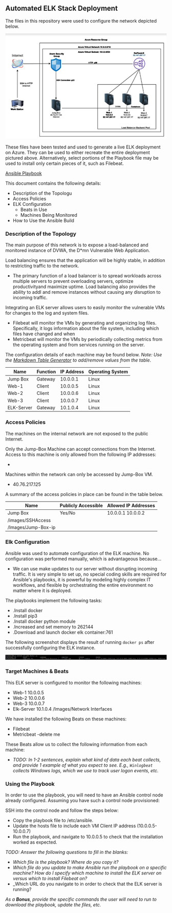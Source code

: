 ## Automated ELK Stack Deployment

The files in this repository were used to configure the network depicted below.

![ELK-Diagram](Images/ELK_Diagram.png)

These files have been tested and used to generate a live ELK deployment on Azure. They can be used to either recreate the entire deployment pictured above. Alternatively, select portions of the Playbook file may be used to install only certain pieces of it, such as Filebeat.

[Ansible Playbook](Ansible/ansible-playbook.yml)

This document contains the following details:
- Description of the Topologu
- Access Policies
- ELK Configuration
  - Beats in Use
  - Machines Being Monitored
- How to Use the Ansible Build


### Description of the Topology

The main purpose of this network is to expose a load-balanced and monitored instance of DVWA, the D*mn Vulnerable Web Application.

Load balancing ensures that the application will be highly stable, in addition to restricting traffic to the network.
- The primary function of a load balancer is to spread workloads across multiple servers to prevent overloading servers, optimize productivityand maximize uptime. Load balancing also provides the ability to addl and remove instances without causing any disruption to incoming traffic.

Integrating an ELK server allows users to easily monitor the vulnerable VMs for changes to the log and system files.
- Filebeat will monitor the VMs by generating and organizing log files. Specifically, it logs information about the file system, including which files have changed and when
- Metricbeat will monitor the VMs by periodically collecting metrics from the operating system and from services running on the server.

The configuration details of each machine may be found below.
_Note: Use the [Markdown Table Generator](http://www.tablesgenerator.com/markdown_tables) to add/remove values from the table_.

| Name       | Function | IP Address | Operating System |
|----------  |----------|------------|------------------|
| Jump Box   | Gateway  | 10.0.0.1   | Linux            |
| Web-1      | Client   | 10.0.0.5   | Linux            |
| Web-2      | Client   | 10.0.0.6   | Linux            |
| Web-3      | Client   | 10.0.0.7   | Linux            |
| ELK-Server | Gateway  | 10.1.0.4   | Linux            |


### Access Policies

The machines on the internal network are not exposed to the public Internet.

Only the Jump-Box Machine can accept connections from the Internet. Access to this machine is only allowed from the following IP addresses:
- <My Public IP>

Machines within the network can only be accessed by Jump-Box VM.
- 40.76.217.125

A summary of the access policies in place can be found in the table below.

| Name                | Publicly Accessible | Allowed IP Addresses |
|---------------------|---------------------|----------------------|
| Jump Box            | Yes/No              | 10.0.0.1 10.0.0.2    |
| /images/SSHAccess   |                     |                      |
| /Images/Jump-Box-ip |                     |                      |

### Elk Configuration

Ansible was used to automate configuration of the ELK machine. No configuration was performed manually, which is advantageous because...
- We can use make updates to our server without disrupting incoming traffic. It is very simple to set up, no special coding skills are required for Ansible's playbooks, it is powerful by modeling highly complex IT workflows, and flexible by orchestrating the entire environment no matter where it is deployed.

The playbooks implement the following tasks:
- .Install docker
- .Install pip3
- .Install docker python module
- .Increased and set memory to 262144
- .Download and launch docker elk container:761  

The following screenshot displays the result of running `docker ps` after successfully configuring the ELK instance.

![Docker Output](Images/DockerPS.PNG)

### Target Machines & Beats
This ELK server is configured to monitor the following machines:
- Web-1 10.0.0.5
- Web-2 10.0.0.6
- Web-3 10.0.0.7
- Elk-Server 10.1.0.4 /Images/Network Interfaces

We have installed the following Beats on these machines:
- Filebeat  
- Metricbeat
 -delete me

These Beats allow us to collect the following information from each machine:
- _TODO: In 1-2 sentences, explain what kind of data each beat collects, and provide 1 example of what you expect to see. E.g., `Winlogbeat` collects Windows logs, which we use to track user logon events, etc._

### Using the Playbook
In order to use the playbook, you will need to have an Ansible control node already configured. Assuming you have such a control node provisioned:

SSH into the control node and follow the steps below:
- Copy the playbook file to /etc/ansible.
- Update the hosts file to include each VM Client IP address (10.0.0.5-10.0.0.7)
- Run the playbook, and navigate to 10.0.0.5 to check that the installation worked as expected.

_TODO: Answer the following questions to fill in the blanks:_
- _Which file is the playbook? Where do you copy it?_
- _Which file do you update to make Ansible run the playbook on a specific machine? How do I specify which machine to install the ELK server on versus which to install Filebeat on?_
- _Which URL do you navigate to in order to check that the ELK server is running?

_As a **Bonus**, provide the specific commands the user will need to run to download the playbook, update the files, etc._
